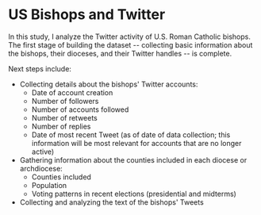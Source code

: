 # US Bishops and Twitter

In this study, I analyze the Twitter activity of U.S. Roman Catholic bishops. The first stage of building the dataset -- collecting basic information about the bishops, their dioceses, and their Twitter handles -- is complete.

Next steps include:

- Collecting details about the bishops' Twitter accounts:
  - Date of account creation
  - Number of followers
  - Number of accounts followed
  - Number of retweets
  - Number of replies
  - Date of most recent Tweet (as of date of data collection; this information will be most relevant for accounts that are no longer active)
- Gathering information about the counties included in each diocese or archdiocese:
  - Counties included
  - Population
  - Voting patterns in recent elections (presidential and midterms)
- Collecting and analyzing the text of the bishops' Tweets
  
